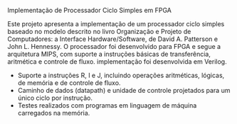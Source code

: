 Implementação de Processador Ciclo Simples em FPGA

Este projeto apresenta a implementação de um processador ciclo simples baseado no modelo descrito no livro Organização e Projeto de Computadores: a Interface Hardware/Software, de David A. Patterson e John L. Hennessy. 
O processador foi desenvolvido para FPGA e segue a arquitetura MIPS, com suporte a instruções básicas de transferência, aritmética e controle de fluxo.
implementação foi desenvolvida em Verilog.

- Suporte a instruções R, I e J, incluindo operações aritméticas, lógicas, de memória e de controle de fluxo.
- Caminho de dados (datapath) e unidade de controle projetados para um único ciclo por instrução.
- Testes realizados com programas em linguagem de máquina carregados na memória.
